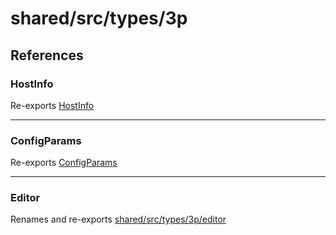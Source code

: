 # shared/src/types/3p

## References

### HostInfo

Re-exports [HostInfo](HostInfo.types/type-aliases/host-info.md)

<hr />

### ConfigParams

Re-exports [ConfigParams](HostInfo.types/type-aliases/config-params/index.md)

<hr />

### Editor

Renames and re-exports [shared/src/types/3p/editor](editor/index.md)
